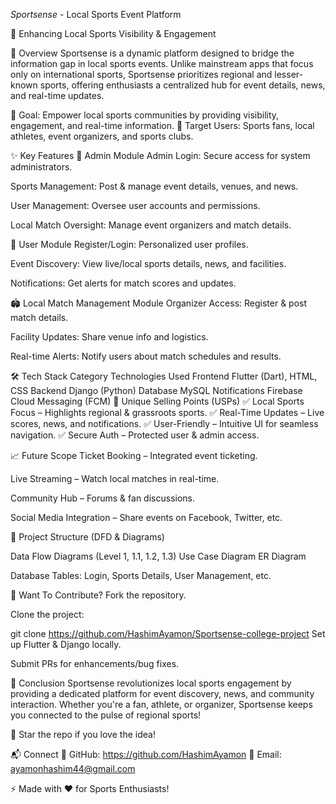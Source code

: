 *Sportsense* - Local Sports Event Platform

🚀 Enhancing Local Sports Visibility & Engagement


📌 Overview
Sportsense is a dynamic platform designed to bridge the information gap in local sports events. Unlike mainstream apps that focus only on international sports, Sportsense prioritizes regional and lesser-known sports, offering enthusiasts a centralized hub for event details, news, and real-time updates.

🔹 Goal: Empower local sports communities by providing visibility, engagement, and real-time information.
🔹 Target Users: Sports fans, local athletes, event organizers, and sports clubs.

✨ Key Features
🔧 Admin Module
Admin Login: Secure access for system administrators.

Sports Management: Post & manage event details, venues, and news.

User Management: Oversee user accounts and permissions.

Local Match Oversight: Manage event organizers and match details.

👥 User Module
Register/Login: Personalized user profiles.

Event Discovery: View live/local sports details, news, and facilities.

Notifications: Get alerts for match scores and updates.

🏟️ Local Match Management Module
Organizer Access: Register & post match details.

Facility Updates: Share venue info and logistics.

Real-time Alerts: Notify users about match schedules and results.

🛠️ Tech Stack
Category	Technologies Used
Frontend	Flutter (Dart), HTML, CSS
Backend	Django (Python)
Database	MySQL
Notifications	Firebase Cloud Messaging (FCM)
🚀 Unique Selling Points (USPs)
✅ Local Sports Focus – Highlights regional & grassroots sports.
✅ Real-Time Updates – Live scores, news, and notifications.
✅ User-Friendly – Intuitive UI for seamless navigation.
✅ Secure Auth – Protected user & admin access.

📈 Future Scope
Ticket Booking – Integrated event ticketing.

Live Streaming – Watch local matches in real-time.

Community Hub – Forums & fan discussions.

Social Media Integration – Share events on Facebook, Twitter, etc.

📂 Project Structure (DFD & Diagrams)

Data Flow Diagrams (Level 1, 1.1, 1.2, 1.3)
Use Case Diagram
ER Diagram


Database Tables: Login, Sports Details, User Management, etc.

📝 Want To Contribute?
Fork the repository.

Clone the project:

git clone https://github.com/HashimAyamon/Sportsense-college-project
Set up Flutter & Django locally.

Submit PRs for enhancements/bug fixes.

🎯 Conclusion
Sportsense revolutionizes local sports engagement by providing a dedicated platform for event discovery, news, and community interaction. Whether you're a fan, athlete, or organizer, Sportsense keeps you connected to the pulse of regional sports!

🌟 Star the repo if you love the idea!

📬 Connect
🔗 GitHub: https://github.com/HashimAyamon
📧 Email: ayamonhashim44@gmail.com

⚡ Made with ❤️ for Sports Enthusiasts!

